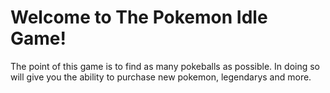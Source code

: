 # Welcome to The Pokemon Idle Game!

The point of this game is to find as many pokeballs
as possible. In doing so will give you the ability
to purchase new pokemon, legendarys and more.

